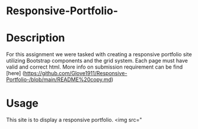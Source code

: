 # Responsive-Portfolio-
# Description 

For this assignment we were tasked with creating a responsive portfolio site utilizing Bootstrap components and the grid system.  Each page must have valid and correct html.  More info on submission requirement can be find [here] (https://github.com/Glove1911/Responsive-Portfolio-/blob/main/README%20copy.md)
# Usage

This site is to display a responsive portfolio.
<img src="
